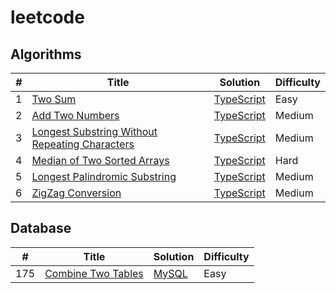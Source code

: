 # leetcode
## Algorithms
|*#*|Title|Solution|Difficulty|
|--|--|--|--|
|1|[Two Sum](https://leetcode.com/problems/two-sum/)|[TypeScript](https://github.com/kanoemon/leetcode/blob/main/algorithms/typescript/001-two-sum.ts)|Easy|
|2|[Add Two Numbers](https://leetcode.com/problems/add-two-numbers/)|[TypeScript](https://github.com/kanoemon/leetcode/blob/main/algorithms/typescript/002-add-two-numbers.ts)|Medium|
|3|[Longest Substring Without Repeating Characters](https://leetcode.com/problems/longest-substring-without-repeating-characters/)|[TypeScript](https://github.com/kanoemon/leetcode/blob/main/algorithms/typescript/003-longest-substring-without-repeating-characters.ts)|Medium|
|4|[Median of Two Sorted Arrays](https://leetcode.com/problems/median-of-two-sorted-arrays/)|[TypeScript](https://github.com/kanoemon/leetcode/blob/main/algorithms/typescript/004-median-of-two-sorted-arrays.ts)|Hard|
|5|[Longest Palindromic Substring](https://leetcode.com/problems/longest-palindromic-substring/)|[TypeScript](https://github.com/kanoemon/leetcode/blob/main/algorithms/typescript/005-longest-palindromic-substring.ts)|Medium|
|6|[ZigZag Conversion](https://leetcode.com/problems/zigzag-conversion/)|[TypeScript](https://github.com/kanoemon/leetcode/blob/main/algorithms/typescript/006-zigzag-conversion.ts)|Medium|

## Database
|*#*|Title|Solution|Difficulty|
|--|--|--|--|
|175|[Combine Two Tables](https://leetcode.com/problems/combine-two-tables/)|[MySQL](https://github.com/kanoemon/leetcode/blob/main/database/mysql/175-combine-two-tables.sql)|Easy|

